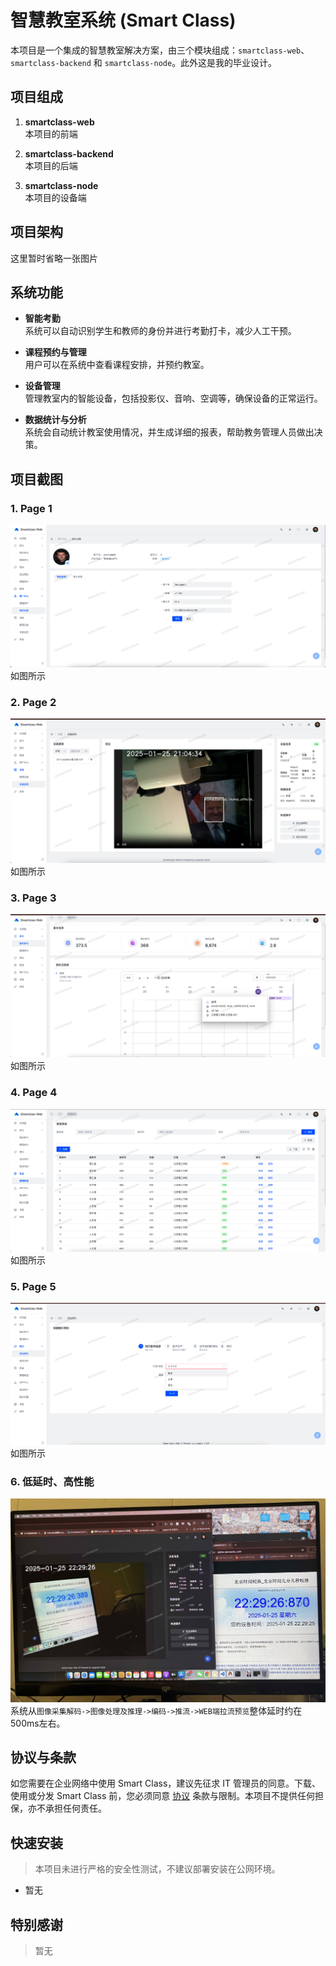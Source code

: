 # 智慧教室系统 (Smart Class)

本项目是一个集成的智慧教室解决方案，由三个模块组成：`smartclass-web`、`smartclass-backend` 和 `smartclass-node`。此外这是我的毕业设计。

## 项目组成

1. **smartclass-web**  
   本项目的前端

2. **smartclass-backend**  
   本项目的后端

3. **smartclass-node**  
   本项目的设备端

## 项目架构

  这里暂时省略一张图片

## 系统功能

- **智能考勤**  
  系统可以自动识别学生和教师的身份并进行考勤打卡，减少人工干预。

- **课程预约与管理**  
  用户可以在系统中查看课程安排，并预约教室。

- **设备管理**  
  管理教室内的智能设备，包括投影仪、音响、空调等，确保设备的正常运行。

- **数据统计与分析**  
  系统会自动统计教室使用情况，并生成详细的报表，帮助教务管理人员做出决策。

## 项目截图

### 1. Page 1
![Page 1](images/1.jpg)
如图所示

### 2. Page 2
![Page 2](images/2.jpg)
如图所示

### 3. Page 3
![Page 3](images/3.jpg)
如图所示

### 4. Page 4
![Page 4](images/4.jpg)
如图所示

### 5. Page 5
![Page 5](images/5.jpg)
如图所示

### 6. 低延时、高性能
![Page 5](images/6.jpg)
系统从`图像采集解码->图像处理及推理->编码->推流->WEB端拉流预览`整体延时约在500ms左右。

## 协议与条款

如您需要在企业网络中使用 Smart Class，建议先征求 IT 管理员的同意。下载、使用或分发 Smart Class 前，您必须同意 [协议](./LICENSE) 条款与限制。本项目不提供任何担保，亦不承担任何责任。

## 快速安装

> 本项目未进行严格的安全性测试，不建议部署安装在公网环境。

- 暂无

## 特别感谢

> 暂无